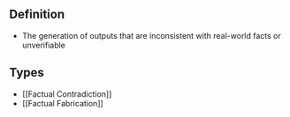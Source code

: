 ## Definition

- The generation of outputs that are inconsistent with real-world facts or unverifiable

## Types

- [[Factual Contradiction]]
- [[Factual Fabrication]]
